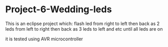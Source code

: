 # Project-6-Wedding-leds
This is an eclipse project which: flash led from right to left then back as 2 leds from left to right then back as 3 leds to left and etc until all leds are on

it is tested using AVR microcontroller
